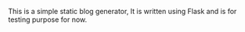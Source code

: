 This is a simple static blog generator, It is written using Flask and is for testing purpose for now.
